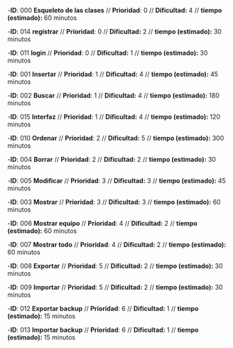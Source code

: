 
-**ID**: 000 **Esqueleto de las clases** // **Prioridad**: 0 // **Dificultad:** 4 // **tiempo (estimado):** 60 minutos

-**ID**: 014 **registrar** // **Prioridad**: 0 // **Dificultad:** 2 // **tiempo (estimado):** 30 minutos

-**ID**: 011 **login** // **Prioridad**: 0 // **Dificultad:** 1 // **tiempo (estimado):** 30 minutos

-**ID**: 001 **Insertar** // **Prioridad**: 1 // **Dificultad:** 4 // **tiempo (estimado):** 45 minutos

-**ID**: 002 **Buscar** // **Prioridad**: 1 // **Dificultad:** 4 // **tiempo (estimado):** 180 minutos

-**ID**: 015 **Interfaz** // **Prioridad**: 1 // **Dificultad:** 4 // **tiempo (estimado):** 120 minutos

-**ID**: 010 **Ordenar** // **Prioridad**: 2 // **Dificultad:** 5 // **tiempo (estimado):** 300 minutos

-**ID**: 004 **Borrar** // **Prioridad**: 2 // **Dificultad:** 2 // **tiempo (estimado):** 30 minutos

-**ID**: 005 **Modificar** // **Prioridad**: 3 // **Dificultad:** 3 // **tiempo (estimado):** 45 minutos

-**ID**: 003 **Mostrar** // **Prioridad**: 3 // **Dificultad:** 3 // **tiempo (estimado):** 60 minutos

-**ID**: 006 **Mostrar equipo** // **Prioridad**: 4 // **Dificultad:** 2 // **tiempo (estimado):** 60 minutos

-**ID**: 007 **Mostrar todo** // **Prioridad**: 4 // **Dificultad:** 2 // **tiempo (estimado):** 60 minutos

-**ID**: 008 **Exportar** // **Prioridad**: 5 // **Dificultad:** 2 // **tiempo (estimado):** 30 minutos

-**ID**: 009 **Importar** // **Prioridad**: 5 // **Dificultad:** 2 // **tiempo (estimado):** 30 minutos

-**ID**: 012 **Exportar backup** // **Prioridad**: 6 // **Dificultad:** 1 // **tiempo (estimado):** 15 minutos

-**ID**: 013 **Importar backup** // **Prioridad**: 6 // **Dificultad:** 1 // **tiempo (estimado):** 15 minutos


